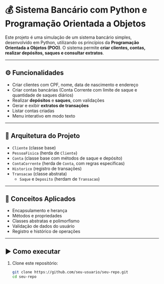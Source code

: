 # 💰 Sistema Bancário com Python e Programação Orientada a Objetos

Este projeto é uma simulação de um sistema bancário simples, desenvolvido em Python, utilizando os princípios da **Programação Orientada a Objetos (POO)**. O sistema permite **criar clientes, contas, realizar depósitos, saques e consultar extratos**.

---

## ⚙️ Funcionalidades

- Criar clientes com CPF, nome, data de nascimento e endereço
- Criar contas bancárias (Conta Corrente com limite de saque e quantidade de saques diários)
- Realizar **depósitos** e **saques**, com validações
- Gerar e exibir **extratos de transações**
- Listar contas criadas
- Menu interativo em modo texto

---

## 🧱 Arquitetura do Projeto

- `Cliente` (classe base)
- `PessoaFisica` (herda de `Cliente`)
- `Conta` (classe base com métodos de saque e depósito)
- `ContaCorrente` (herda de `Conta`, com regras específicas)
- `Historico` (registro de transações)
- `Transacao` (classe abstrata)
  - `Saque` e `Deposito` (herdam de `Transacao`)

---

## 🧠 Conceitos Aplicados

- Encapsulamento e herança
- Métodos e propriedades
- Classes abstratas e polimorfismo
- Validação de dados do usuário
- Registro e histórico de operações

---

## ▶️ Como executar

1. Clone este repositório:
   ```bash
   git clone https://github.com/seu-usuario/seu-repo.git
   cd seu-repo
